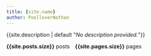 ```yaml
---
title: {site.name}
author: PoolloverNathan
---
```

{{site.description | default "*No description provided.*"}}

**{{site.posts.size}}** posts&emsp;**{{site.pages.size}}** pages

